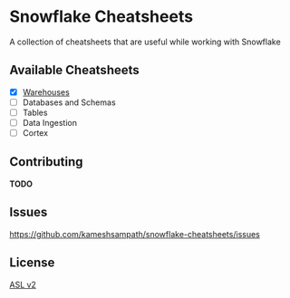# Snowflake Cheatsheets

A collection of cheatsheets that are useful while working with Snowflake

## Available Cheatsheets

- [x] [Warehouses](./warehouses.adoc)
- [ ] Databases and Schemas
- [ ] Tables
- [ ] Data Ingestion
- [ ] Cortex

## Contributing

**TODO**

## Issues

<https://github.com/kameshsampath/snowflake-cheatsheets/issues>

## License

[ASL v2](./LICENSE)
